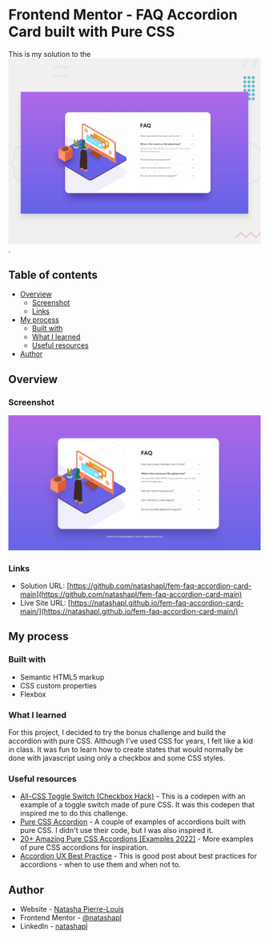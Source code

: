 # Frontend Mentor - FAQ Accordion Card built with Pure CSS

This is my solution to the ![Design preview for the FAQ accordion card coding challenge](./design/desktop-preview.jpg).

## Table of contents

- [Overview](#overview)
  - [Screenshot](#screenshot)
  - [Links](#links)
- [My process](#my-process)
  - [Built with](#built-with)
  - [What I learned](#what-i-learned)
  - [Useful resources](#useful-resources)
- [Author](#author)

## Overview

### Screenshot

![](./screenshot.png)

### Links

- Solution URL: [https://github.com/natashapl/fem-faq-accordion-card-main](https://github.com/natashapl/fem-faq-accordion-card-main)
- Live Site URL: [https://natashapl.github.io/fem-faq-accordion-card-main/](https://natashapl.github.io/fem-faq-accordion-card-main/)

## My process

### Built with

- Semantic HTML5 markup
- CSS custom properties
- Flexbox

### What I learned

For this project, I decided to try the bonus challenge and build the accordion with pure CSS. Although I've used CSS for years, I felt like a kid in class. It was fun to learn how to create states that would normally be done with javascript using only a checkbox and some CSS styles.

### Useful resources

- [All-CSS Toggle Switch (Checkbox Hack)](https://codepen.io/alvarotrigo/pen/abVPyaJ) - This is a codepen with an example of a toggle switch made of pure CSS. It was this codepen that inspired me to do this challenge.
- [Pure CSS Accordion](https://codepen.io/alvarotrigo/pen/dyJbqpd) - A couple of examples of accordions built with pure CSS. I didn't use their code, but I was also inspired it.
- [20+ Amazing Pure CSS Accordions [Examples 2022]](https://alvarotrigo.com/blog/css-accordion/) - More examples of pure CSS accordions for inspiration.
- [Accordion UX Best Practice](https://www.nikitisza.com/writing/accordion-ux-best-practice) - This is good post about best practices for accordions - when to use them and when not to.

## Author

- Website - [Natasha Pierre-Louis](https://www.natashasfolio.com)
- Frontend Mentor - [@natashapl](https://www.frontendmentor.io/profile/natashapl)
- LinkedIn - [natashapl](https://www.linkedin.com/in/natashapl/)